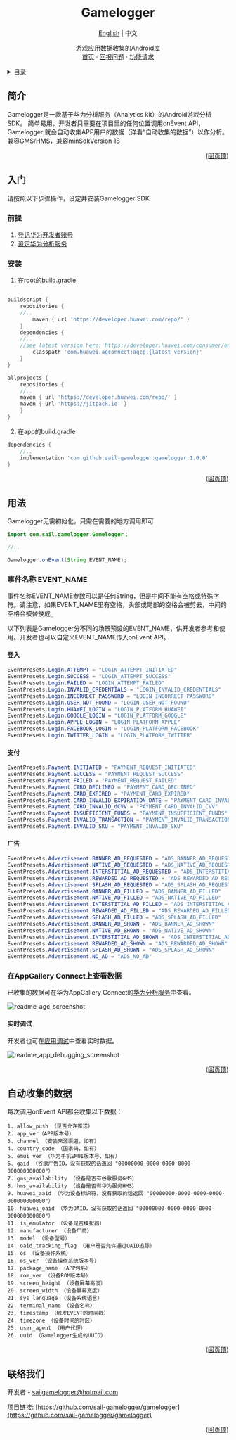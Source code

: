 <div id="top"></div>
<!-- PROJECT LOGO -->
<br />
<div align="center">
<h1 align="center">Gamelogger</h1>

[English](https://github.com/HMS-Core/hms-ml-demo/blob/master/README_EN.md) | 中文

  <p align="center">
    游戏应用数据收集的Android库
    <br />
    <a href="https://github.com/sail-gamelogger/gamelogger">首页</a>
    ·
    <a href="https://github.com/sail-gamelogger/gamelogger/issues">回报问题</a>
    ·
    <a href="https://github.com/sail-gamelogger/gamelogger/issues">功能请求</a>
  </p>
</div>



<!-- TABLE OF CONTENTS -->
<details>
  <summary>目录</summary>
  <ol>
    <li>
      <a href="#简介">简介</a>
    </li>
    <li>
      <a href="#入门">入门</a>
      <ul>
        <li><a href="#前提">前提</a></li>
        <li><a href="#安装">安装</a></li>
      </ul>
    </li>
    <li><a href="#用法">用法</a></li>
    <li><a href="#数据列表">数据列表</a></li>
    <li><a href="#联络我们">联络我们</a></li>
  </ol>
</details>



<!-- ABOUT THE PROJECT -->
## 简介

Gamelogger是一款基于华为分析服务（Analytics kit）的Android游戏分析SDK。
简单易用，开发者只需要在项目里的任何位置调用onEvent API，Gamelogger 就会自动收集APP用户的数据（详看“自动收集的数据”）以作分析。
兼容GMS/HMS，兼容minSdkVersion 18


<p align="right">(<a href="#top">回页顶</a>)</p>


<!-- GETTING STARTED -->
## 入门

请按照以下步骤操作，设定并安装Gamelogger SDK

### 前提

1. [登记华为开发者账号](https://id1.cloud.huawei.com/CAS/portal/userRegister/regbyemail.html?reqClientType=89&loginChannel=89000003&lang=zh-cn&service=https%3A%2F%2Foauth-login.cloud.huawei.com%2Foauth2%2Fv2%2Fauthorize%3Faccess_type%3Doffline%26response_type%3Dcode%26client_id%3D6099200%26login_channel%3D89000003%26req_client_type%3D89%26lang%3Dzh-cn%26redirect_uri%3Dhttps%253A%252F%252Fdeveloper.huawei.com%252Fconsumer%252Fcn%252Fdoc%252F%26state%3D4967936%26scope%3Dhttps%253A%252F%252Fwww.huawei.com%252Fauth%252Faccount%252Fcountry%2Bhttps%253A%252F%252Fwww.huawei.com%252Fauth%252Faccount%252Fbase.profile%2Bhttps%253A%252F%252Fwww.huawei.com%252Fauth%252Faccount%252Floginid%2Bhttps%253A%252F%252Fwww.huawei.com%252Fauth%252Faccount%252Faccount.flags%2Bhttps%253A%252F%252Fwww.huawei.com%252Fauth%252Faccount%252Fstate.register%2Bhttps%253A%252F%252Fwww.huawei.com%252Fauth%252Faccount%252Frealname%252Fstate%2Bhttps%253A%252F%252Fwww.huawei.com%252Fauth%252Faccount%252Frealname%252Fidentity%2Bhttps%253A%252F%252Fwww.huawei.com%252Fauth%252Faccount%252Frealname%252Fctf.type)
2. [设定华为分析服务](https://developer.huawei.com/consumer/cn/hms/huawei-analyticskit/)

### 安装

1. 在root的build.gradle
```gradle

buildscript {
    repositories {
	//..
        maven { url 'https://developer.huawei.com/repo/' }
    }
    dependencies {
	//..
	//see latest version here: https://developer.huawei.com/consumer/en/doc/development/AppGallery-connect-Guides/agc-sdk-changenotes-0000001058732550
        classpath 'com.huawei.agconnect:agcp:{latest_version}'
    }
}

allprojects {
    repositories {
	//..
	maven { url 'https://developer.huawei.com/repo/' }
	maven { url 'https://jitpack.io' }
    }
}
```
2. 在app的build.gradle
```gradle
dependencies {
    //..
    implementation 'com.github.sail-gamelogger:gamelogger:1.0.0'
}
```

<p align="right">(<a href="#top">回页顶</a>)</p>


<!-- USAGE EXAMPLES -->
## 用法

Gamelogger无需初始化，只需在需要的地方调用即可

```java
import com.sail.gamelogger.Gamelogger；

//..

Gamelogger.onEvent(String EVENT_NAME);
```

### 事件名称 EVENT_NAME

事件名称EVENT_NAME参数可以是任何String，但是中间不能有空格或特殊字符。请注意，如果EVENT_NAME里有空格，头部或尾部的空格会被剪去，中间的空格会被替换成```_```

以下列表是Gamelogger分不同的场景预设的EVENT_NAME，供开发者参考和使用。开发者也可以自定义EVENT_NAME传入onEvent API。

#### 登入
```java
EventPresets.Login.ATTEMPT = "LOGIN_ATTEMPT_INITIATED"
EventPresets.Login.SUCCESS = "LOGIN_ATTEMPT_SUCCESS"
EventPresets.Login.FAILED = "LOGIN_ATTEMPT_FAILED"
EventPresets.Login.INVALID_CREDENTIALS = "LOGIN_INVALID_CREDENTIALS"
EventPresets.Login.INCORRECT_PASSWORD = "LOGIN_INCORRECT_PASSWORD"
EventPresets.Login.USER_NOT_FOUND = "LOGIN_USER_NOT_FOUND"
EventPresets.Login.HUAWEI_LOGIN = "LOGIN_PLATFORM_HUAWEI"
EventPresets.Login.GOOGLE_LOGIN = "LOGIN_PLATFORM_GOOGLE"
EventPresets.Login.APPLE_LOGIN = "LOGIN_PLATFORM_APPLE"
EventPresets.Login.FACEBOOK_LOGIN = "LOGIN_PLATFORM_FACEBOOK"
EventPresets.Login.TWITTER_LOGIN = "LOGIN_PLATFORM_TWITTER"
```

#### 支付
```java
EventPresets.Payment.INITIATED = "PAYMENT_REQUEST_INITIATED"
EventPresets.Payment.SUCCESS = "PAYMENT_REQUEST_SUCCESS"
EventPresets.Payment.FAILED = "PAYMENT_REQUEST_FAILED"
EventPresets.Payment.CARD_DECLINED = "PAYMENT_CARD_DECLINED"
EventPresets.Payment.CARD_EXPIRED = "PAYMENT_CARD_EXPIRED"
EventPresets.Payment.CARD_INVALID_EXPIRATION_DATE = "PAYMENT_CARD_INVALID_EXPIRATION_DATE"
EventPresets.Payment.CARD_INVALID_dCVV = "PAYMENT_CARD_INVALID_CVV"
EventPresets.Payment.INSUFFICIENT_FUNDS = "PAYMENT_INSUFFICIENT_FUNDS"
EventPresets.Payment.INVALID_TRANSACTION = "PAYMENT_INVALID_TRANSACTION"
EventPresets.Payment.INVALID_SKU = "PAYMENT_INVALID_SKU"
```

#### 广告
```java
EventPresets.Advertisement.BANNER_AD_REQUESTED = "ADS_BANNER_AD_REQUESTED"
EventPresets.Advertisement.NATIVE_AD_REQUESTED = "ADS_NATIVE_AD_REQUESTED"
EventPresets.Advertisement.INTERSTITIAL_AD_REQUESTED = "ADS_INTERSTITIAL_AD_REQUESTED"
EventPresets.Advertisement.REWARDED_AD_REQUESTED = "ADS_REWARDED_AD_REQUESTED"
EventPresets.Advertisement.SPLASH_AD_REQUESTED = "ADS_SPLASH_AD_REQUESTED"
EventPresets.Advertisement.BANNER_AD_FILLED = "ADS_BANNER_AD_FILLED"
EventPresets.Advertisement.NATIVE_AD_FILLED = "ADS_NATIVE_AD_FILLED"
EventPresets.Advertisement.INTERSTITIAL_AD_FILLED = "ADS_INTERSTITIAL_AD_FILLED"
EventPresets.Advertisement.REWARDED_AD_FILLED = "ADS_REWARDED_AD_FILLED"
EventPresets.Advertisement.SPLASH_AD_FILLED = "ADS_SPLASH_AD_FILLED"
EventPresets.Advertisement.BANNER_AD_SHOWN = "ADS_BANNER_AD_SHOWN"
EventPresets.Advertisement.NATIVE_AD_SHOWN = "ADS_NATIVE_AD_SHOWN"
EventPresets.Advertisement.INTERSTITIAL_AD_SHOWN = "ADS_INTERSTITIAL_AD_SHOWN"
EventPresets.Advertisement.REWARDED_AD_SHOWN = "ADS_REWARDED_AD_SHOWN"
EventPresets.Advertisement.SPLASH_AD_SHOWN = "ADS_SPLASH_AD_SHOWN"
EventPresets.Advertisement.NO_AD = "ADS_NO_AD"
```

### 在AppGallery Connect上查看数据

已收集的数据可在华为AppGallery Connect的[华为分析服务](https://developer.huawei.com/consumer/cn/doc/development/HMSCore-Guides/dashboard-0000001050985173)中查看。

![readme_agc_screenshot](https://user-images.githubusercontent.com/101535354/158502766-6c525803-e03d-4381-866e-af98fa756ae5.png)


#### 实时调试

开发者也可在[应用调试](https://developer.huawei.com/consumer/cn/doc/development/HMSCore-Guides/app-debugging-0000001051799712)中查看实时数据。

![readme_app_debugging_screenshot](https://user-images.githubusercontent.com/101535354/158502829-75fa5e1f-9a12-4bb2-8040-ee40448f6c67.png)


<p align="right">(<a href="#top">回页顶</a>)</p>

<!-- List of Data Per Event -->
## 自动收集的数据
每次调用onEvent API都会收集以下数据：

```
1. allow_push （是否允许推送）	
2. app_ver（APP版本号）
3. channel （安装来源渠道，如有）
4. country_code （国家码，如有）
5. emui_ver （华为手机EMUI版本号，如有）
6. gaid （谷歌广告ID，没有获取的话返回 "00000000-0000-0000-0000-000000000000"）
7. gms_availability （设备是否有谷歌服务GMS）
8. hms_availability （设备是否有华为服务HMS）
9. huawei_aaid （华为设备标识符，没有获取的话返回 "00000000-0000-0000-0000-000000000000"）
10. huawei_oaid （华为OAID，没有获取的话返回 "00000000-0000-0000-0000-000000000000"）
11. is_emulator （设备是否模拟器）
12. manufacturer （设备厂商）
13. model （设备型号）
14. oaid_tracking_flag （用户是否允许通过OAID追踪）
15. os （设备操作系统）
16. os_ver （设备操作系统版本号）
17. package_name （APP包名）
18. rom_ver （设备ROM版本号）
19. screen_height （设备屏幕高度）
20. screen_width （设备屏幕宽度）
21. sys_language （设备系统语言）
22. terminal_name （设备名称）
23. timestamp （触发EVENT的时间戳）
24. timezone （设备时间的时区）
25. user_agent （用户代理）
26. uuid （Gamelogger生成的UUID）
```

<p align="right">(<a href="#top">回页顶</a>)</p>



<!-- CONTACT -->
## 联络我们

开发者 - sailgamelogger@hotmail.com

项目链接: [https://github.com/sail-gamelogger/gamelogger](https://github.com/sail-gamelogger/gamelogger)

<p align="right">(<a href="#top">回页顶</a>)</p>



<!-- MARKDOWN LINKS & IMAGES -->
<!-- https://www.markdownguide.org/basic-syntax/#reference-style-links -->
[contributors-shield]: https://img.shields.io/github/contributors/sail-gamelogger/Gamelogger.svg?style=for-the-badge
[contributors-url]: https://github.com/sail-gamelogger/Gamelogger/graphs/contributors
[forks-shield]: https://img.shields.io/github/forks/sail-gamelogger/Gamelogger.svg?style=for-the-badge
[forks-url]: https://github.com/sail-gamelogger/Gamelogger/network/members
[stars-shield]: https://img.shields.io/github/stars/sail-gamelogger/Gamelogger.svg?style=for-the-badge
[stars-url]: https://github.com/sail-gamelogger/Gamelogger/stargazers
[issues-shield]: https://img.shields.io/github/issues/sail-gamelogger/Gamelogger.svg?style=for-the-badge
[issues-url]: https://github.com/sail-gamelogger/Gamelogger/issues
[license-shield]: https://img.shields.io/github/license/sail-gamelogger/Gamelogger.svg?style=for-the-badge
[license-url]: https://github.com/sail-gamelogger/Gamelogger/blob/master/LICENSE.txt
[linkedin-shield]: https://img.shields.io/badge/-LinkedIn-black.svg?style=for-the-badge&logo=linkedin&colorB=555
[product-screenshot]: images/screenshot.png
[agc-screenshot]: images/readme_agc_screenshot.png
[app_debugging-screenshot]: images/readme_app_debugging_screenshot.png
